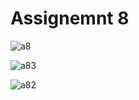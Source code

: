 # Assignemnt 8

![a8](https://github.com/JubairSayeedLinas/Assignemnt8/assets/9390005/ba305781-f353-4566-bd30-4767c43e5e38)

![a83](https://github.com/JubairSayeedLinas/Assignemnt8/assets/9390005/2b01788a-b163-4508-a727-aa2aecb62548)


![a82](https://github.com/JubairSayeedLinas/Assignemnt8/assets/9390005/08b02478-f360-4269-9f07-6cd5a5107e7a)
